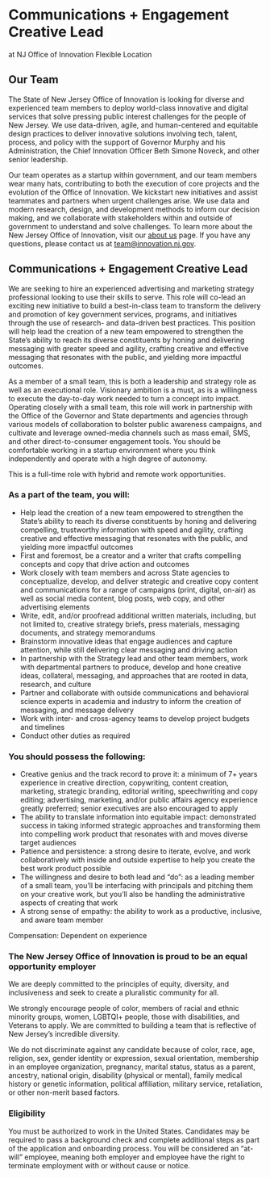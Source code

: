 
# Communications + Engagement Creative Lead
at NJ Office of Innovation
Flexible Location

## Our Team
The State of New Jersey Office of Innovation is looking for diverse and experienced team members to deploy world-class innovative and digital services that solve pressing public interest challenges for the people of New Jersey. We use data-driven, agile, and human-centered and equitable design practices to deliver innovative solutions involving tech, talent, process, and policy with the support of Governor Murphy and his Administration, the Chief Innovation Officer Beth Simone Noveck, and other senior leadership.

Our team operates as a startup within government, and our team members wear many hats, contributing to both the execution of core projects and the evolution of the Office of Innovation. We kickstart new initiatives and assist teammates and partners when urgent challenges arise. We use data and modern research, design, and development methods to inform our decision making, and we collaborate with stakeholders within and outside of government to understand and solve challenges. To learn more about the New Jersey Office of Innovation, visit our [about us](https://innovation.nj.gov/about/) page. If you have any questions, please contact us at team@innovation.nj.gov.

## Communications + Engagement Creative Lead
We are seeking to hire an experienced advertising and marketing strategy professional looking to use their skills to serve. This role will co-lead an exciting new initiative to build a best-in-class team to transform the delivery and promotion of key government services, programs, and initiatives through the use of research- and data-driven best practices. This position will help lead the creation of a new team empowered to strengthen the State’s ability to reach its diverse constituents by honing and delivering messaging with greater speed and agility, crafting creative and effective messaging that resonates with the public, and yielding more impactful outcomes.

As a member of a small team, this is both a leadership and strategy role as well as an executional role. Visionary ambition is a must, as is a willingness to execute the day-to-day work needed to turn a concept into impact. Operating closely with a small team, this role will work in partnership with the Office of the Governor and State departments and agencies through various models of collaboration to bolster public awareness campaigns, and cultivate and leverage owned-media channels such as mass email, SMS, and other direct-to-consumer engagement tools. You should be comfortable working in a startup environment where you think independently and operate with a high degree of autonomy.

This is a full-time role with hybrid and remote work opportunities.

### As a part of the team, you will:
-   Help lead the creation of a new team empowered to strengthen the State’s ability to reach its diverse constituents by honing and delivering compelling, trustworthy information with speed and agility, crafting creative and effective messaging that resonates with the public, and yielding more impactful outcomes    
-   First and foremost, be a creator and a writer that crafts compelling concepts and copy that drive action and outcomes
-   Work closely with team members and across State agencies to conceptualize, develop, and deliver strategic and creative copy content and communications for a range of campaigns (print, digital, on-air) as well as social media content, blog posts, web copy, and other advertising elements    
-   Write, edit, and/or proofread additional written materials, including, but not limited to, creative strategy briefs, press materials, messaging documents, and strategy memorandums    
-   Brainstorm innovative ideas that engage audiences and capture attention, while still delivering clear messaging and driving action    
-   In partnership with the Strategy lead and other team members, work with departmental partners to produce, develop and hone creative ideas, collateral, messaging, and approaches that are rooted in data, research, and culture    
-   Partner and collaborate with outside communications and behavioral science experts in academia and industry to inform the creation of messaging, and message delivery    
-   Work with inter- and cross-agency teams to develop project budgets and timelines    
-   Conduct other duties as required
    
### You should possess the following:
-   Creative genius and the track record to prove it: a minimum of 7+ years experience in creative direction, copywriting, content creation, marketing, strategic branding, editorial writing, speechwriting and copy editing; advertising, marketing, and/or public affairs agency experience greatly preferred; senior executives are also encouraged to apply
-   The ability to translate information into equitable impact: demonstrated success in taking informed strategic approaches and transforming them into compelling work product that resonates with and moves diverse target audiences   
-   Patience and persistence: a strong desire to iterate, evolve, and work collaboratively with inside and outside expertise to help you create the best work product possible    
-   The willingness and desire to both lead and “do”: as a leading member of a small team, you’ll be interfacing with principals and pitching them on your creative work, but you’ll also be handling the administrative aspects of creating that work    
-   A strong sense of empathy: the ability to work as a productive, inclusive, and aware team member
    
Compensation: Dependent on experience

### The New Jersey Office of Innovation is proud to be an equal opportunity employer
We are deeply committed to the principles of equity, diversity, and inclusiveness and seek to create a pluralistic community for all.

We strongly encourage people of color, members of racial and ethnic minority groups, women, LGBTQI+ people, those with disabilities, and Veterans to apply. We are committed to building a team that is reflective of New Jersey’s incredible diversity.

We do not discriminate against any candidate because of color, race, age, religion, sex, gender identity or expression, sexual orientation, membership in an employee organization, pregnancy, marital status, status as a parent, ancestry, national origin, disability (physical or mental), family medical history or genetic information, political affiliation, military service, retaliation, or other non-merit based factors.

### Eligibility
You must be authorized to work in the United States. Candidates may be required to pass a background check and complete additional steps as part of the application and onboarding process. You will be considered an “at-will” employee, meaning both employer and employee have the right to terminate employment with or without cause or notice.
